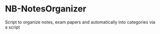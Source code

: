 # NB-NotesOrganizer
Script to organize notes, exam papers and automatically into categories via a script
